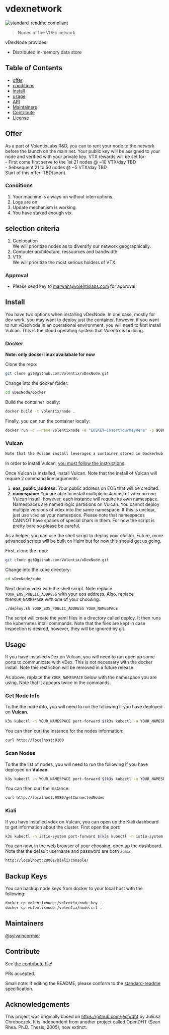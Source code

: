 # vdexnetwork

[![standard-readme compliant](https://img.shields.io/badge/standard--readme-OK-green.svg?style=flat-square)](https://github.com/RichardLitt/standard-readme)

> Nodes of the VDEx network

vDexNode provides:

- Distributed in-memory data store 


## Table of Contents

- [offer](#offer)
- [conditions](#conditions)
- [install](#install)
- [usage](#usage)
- [API](#api)
- [Maintainers](#maintainers)
- [Contribute](#contribute)
- [License](#license)



## Offer
As a part of VolentixLabs R&D, 
you can to rent your node to the 
network before the launch on the main net.
Your public key will be assigned to your node and verified with your private key.
VTX rewards will be set for: <br />
    -  First come first serve to the 1st 21 nodes @ ~10 VTX/day TBD<br />
    -  Sebsequent 21 to 50 nodes @ ~5 VTX/day TBD<br />
Start of this offer: TBD(soon).


### Conditions

1. Your machine is always on without interruptions.<br />
2. Logs are on.<br />
3. Update mechanism is working.<br />
4. You have staked enough vtx.<br />


## selection criteria
1. Geolocation<br />
    We will prioritize nodes as to diversify our network geographically.
2. Computer architecture, ressources and bandwidth.
3. VTX<br />
    We will prioritize the most serious holders of VTX
### Approval
- Please send key to marwan@volentixlabs.com 
  for approval.
  
## Install

You have two options when installing vDexNode. In one case, mostly for dev work, you may want to deploy just the container, however, if you want to run vDexNode in an operational environment, you will need to first install Vulcan. This is the cloud operating system that Volentix is building.

### Docker

**Note: only docker linux availabale for now**

Clone the repo:
```bash
git clone git@github.com:Volentix/vDexNode.git
```

Change into the docker folder:
```bash
cd vDexNode/docker
```

Build the container locally:
```bash
docker build -t volentix/node .
```

Finally, you can run the container locally:
```bash
docker run -d --name volentixnode -e "EOSKEY=InsertYourKeyHere" -p 9080:9080 -p 8100:8100 -p 4222:4222/udp volentix/node
```

### Vulcan

```bash
Note that the Vulcan install leverages a container stored in Dockerhub. The team will update the build scripts as new versions become available.
```

In order to install Vulcan, [you must follow the instructions](https://volentixvulcan.readthedocs.io/en/latest/install.html).

Once Vulcan is installed, install Vulcan. Note that the install of Vulcan will require 2 command line arguments.

1. **eos_public_address:** Your public address on EOS that will be credited.
2. **namespace:** You are able to install multiple instances of vdex on one Vulcan install, however, each instance will require its own namespace. Namespaces are named logic partisions on Vulcan. You cannot deploy multiple versions of vdex into the same namespace. If this is unclear, just use `vdex` as your namespace. Please note that namespaces CANNOT have spaces of special chars in them. For now the script is pretty bare so please be careful.

As a helper, you can use the shell script to deploy your cluster. Future, more advanced scripts will be built on Helm but for now this should get us going.

First, clone the repo:
```bash
git clone git@github.com:Volentix/vDexNode.git
```

Change into the kube directory:
```bash
cd vDexNode/kube
```

Next deploy vdex with the shell script. Note replace `YOUR_EOS_PUBLIC_ADDRESS` with your eos address. Also, replace the`YOUR_NAMESPACE` with one of your choosing:
```bash
./deploy.sh YOUR_EOS_PUBLIC_ADDRESS YOUR_NAMESPACE
```

The script will create the yaml files in a directory called deploy. It then runs the kubernetes intall commands. Note that the files are kept in case inspection is desired, however, they will be ignored by git.

## Usage

If you have installed vDex on Vulcan, you will need to run open up some ports to communicate with vDex. This is not necessary with the docker install. Note this restriction will be removed in a future release.

As above, replace the `YOUR_NAMESPACE` below with the namespace you are using. Note that it appears twice in the commands.

### Get Node Info

To the the node info, you will need to run the following if you have deployed on **Vulcan**.
```bash
k3s kubectl -n YOUR_NAMESPACE port-forward $(k3s kubectl -n YOUR_NAMESPACE get pod -l app=vdex-node -o jsonpath='{.items[0].metadata.name}') 8100:8100
```

You can then curl the instance for the nodes information:
```bash
curl http://localhost:8100
```
### Scan Nodes

To the the list of nodes, you will need to run the following if you have deployed on **Vulcan**.
```bash
k3s kubectl -n YOUR_NAMESPACE port-forward $(k3s kubectl -n YOUR_NAMESPACE get pod -l app=vdex-node -o jsonpath='{.items[0].metadata.name}') 9080:9080
```

You can then curl the instance:
```bash
curl http://localhost:9080/getConnectedNodes
```
### Kiali

If you have installed vdex on Vulcan, you can open up the Kiali dashboard to get information about the cluster. First open the port:
```bash
k3s kubectl -n istio-system port-forward $(k3s kubectl -n istio-system get pod -l app=kiali -o jsonpath='{.items[0].metadata.name}') 20001:20001
```

You can now, in the web browser of your choosing, open up the dashboard. Note that the default username and password are both `admin`.
```bash
http://localhost:20001/kiali/console/
```
## Backup Keys

You can backup node keys from docker to your local host with the following:
```bash
docker cp volentixnode:/volentix/node.key .
docker cp volentixnode:/volentix/node.crt .
```

## Maintainers

[@sylvaincormier](https://github.com/sylvaincormier)

## Contribute

See [the contribute file](.github/CONTRIBUTING.md)!

PRs accepted.

Small note: If editing the README, please conform to the [standard-readme](https://github.com/RichardLitt/standard-readme) specification.

## Acknowledgements
This project was originally based on https://github.com/jech/dht by Juliusz Chroboczek.
It is independent from another project called OpenDHT (Sean Rhea. Ph.D. Thesis, 2005), now extinct.
